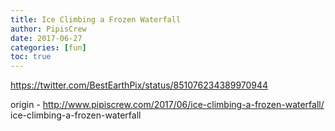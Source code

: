 ```yaml
---
title: Ice Climbing a Frozen Waterfall
author: PipisCrew
date: 2017-06-27
categories: [fun]
toc: true
---
```


https://twitter.com/BestEarthPix/status/851076234389970944

origin - http://www.pipiscrew.com/2017/06/ice-climbing-a-frozen-waterfall/ ice-climbing-a-frozen-waterfall